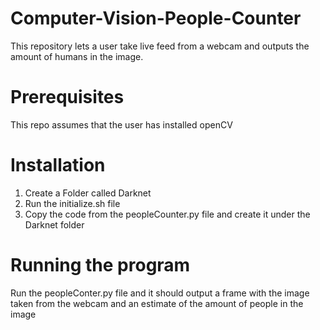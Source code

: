 # Computer-Vision-People-Counter
This repository lets a user take live feed from a webcam and outputs the amount of humans in the image. 

# Prerequisites
This repo assumes that the user has installed openCV

# Installation
1) Create a Folder called Darknet
2) Run the initialize.sh file
3) Copy the code from the peopleCounter.py file and create it under the Darknet folder

# Running the program
Run the peopleConter.py file and it should output a frame with the image taken from the webcam and an estimate of the amount of people in the image
